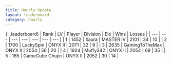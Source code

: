 ```yaml
---
title: Hourly Update
layout: leaderboard
category: hourly
---
```


{: .leaderboard}
| Rank | LV | Player | Division | Elo | Wins | Losses |
| --- | --- | --- | --- | --- | --- | --- |
| <span data-change="0">1</span> | 1452 | <span title="ID: 200908">Xaura</span> | MASTER IV | <span data-change="0">2101</span> | <span data-change="0">34</span> | <span data-change="0">10</span> |
| <span data-change="0">2</span> | 1700 | <span title="ID: 498412">LuckySpin</span> | ONYX II | <span data-change="0">2071</span> | <span data-change="0">32</span> | <span data-change="0">9</span> |
| <span data-change="9">3</span> | 2635 | <span title="ID: 93452">GamingToTheMax</span> | ONYX II | <span data-change="54">2054</span> | <span data-change="7">56</span> | <span data-change="2">20</span> |
| <span data-change="-1">4</span> | 1604 | <span title="ID: 720567">Muffy342</span> | ONYX II | <span data-change="0">2054</span> | <span data-change="0">69</span> | <span data-change="0">35</span> |
| <span data-change="-1">5</span> | 165 | <span title="ID: 754306">GameCube Chujin</span> | ONYX II | <span data-change="0">2052</span> | <span data-change="0">30</span> | <span data-change="0">14</span> |